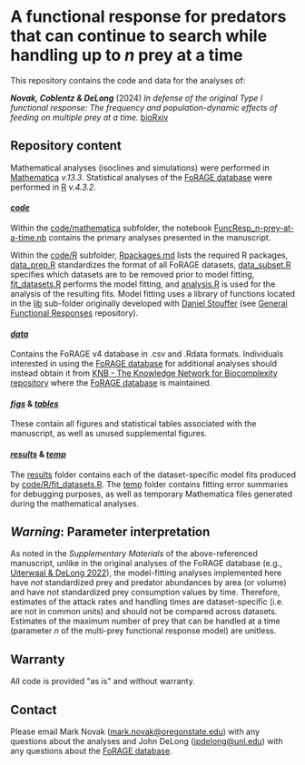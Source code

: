 # A functional response for predators that can continue to search while handling up to $n$ prey at a time
This repository contains the code and data for the analyses of:

_**Novak, Coblentz & DeLong**_ (2024) *In defense of the original Type I functional response: The frequency and population-dynamic effects of feeding on multiple prey at a time.* [bioRxiv](https://www.biorxiv.org/content/10.1101/2024.05.14.594210v4)

## Repository content
Mathematical analyses (isoclines and simulations) were performed in [Mathematica](https://www.wolfram.com/mathematica/) _v.13.3_.
Statistical analyses of the [FoRAGE database](https://doi.org/10.5063/F17H1GTQ) were performed in [R](https://www.r-project.org) _v.4.3.2_.


#### [_code_](code/)
Within the [code/mathematica](code/mathematica/) subfolder, the notebook [FuncResp_n-prey-at-a-time.nb](code/mathematica/FuncResp_n-prey-at-a-time.nb) contains the primary analyses presented in the manuscript.

Within the [code/R](code/R/) subfolder, [Rpackages.md](code/R/Rpackages.md) lists the required R packages, [data_prep.R](code/R/data_prep.R) standardizes the format of all FoRAGE datasets, [data_subset.R](code/R/data_subset.R) specifies which datasets are to be removed prior to model fitting, [fit_datasets.R](code/R/fit_datasets.R) performs the model fitting, and [analysis.R](code/R/analysis.R) is used for the analysis of the resulting fits.  Model fitting uses a library of functions located in the [lib](code/R/lib/) sub-folder originally developed with [Daniel Stouffer](https://github.com/stouffer) (see [General Functional Responses](https://github.com/stoufferlab/general-functional-responses) repository).


#### [_data_](data/)
Contains the FoRAGE v4 database in .csv and .Rdata formats.  Individuals interested in using the [FoRAGE database](https://doi.org/10.5063/F17H1GTQ) for additional analyses should instead obtain it from [KNB - The Knowledge Network for Biocomplexity repository](https://doi.org/10.5063/F17H1GTQ) where the [FoRAGE database](https://doi.org/10.5063/F17H1GTQ) is maintained.


#### [_figs_](figs/) & [_tables_](tables/)
These contain all figures and statistical tables associated with the manuscript, as well as unused supplemental figures.

#### [_results_](results/) & [_temp_](temp/)
The [results](results/fits) folder contains each of the dataset-specific model fits produced by [code/R/fit_datasets.R](code/R/fit_datasets.R).  The [temp](temp/) folder contains fitting error summaries for debugging purposes, as well as temporary Mathematica files generated during the mathematical analyses.


## _Warning_: Parameter interpretation
 As noted in the _Supplementary Materials_ of the above-referenced manuscript, unlike in the original analyses of the FoRAGE database (e.g., [Uiterwaal & DeLong 2022](https://doi.org/10.1002/ecy.3706)), the model-fitting analyses implemented here have _not_ standardized prey and predator abundances by area (or volume) and have _not_ standardized prey consumption values by time.  Therefore, estimates of the attack rates and handling times are dataset-specific (i.e. are not in common units) and should not be compared across datasets.  Estimates of the maximum number of prey that can be handled at a time (parameter _n_ of the multi-prey functional response model) are unitless.

## Warranty
 All code is provided "as is" and without warranty.

 ## Contact
 Please email Mark Novak (mark.novak@oregonstate.edu) with any questions about the analyses and John DeLong (jpdelong@unl.edu) with any questions about the [FoRAGE database](https://doi.org/10.5063/F17H1GTQ).